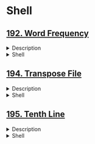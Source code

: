 # Shell

## [192. Word Frequency](https://leetcode.com/problems/word-frequency/)

<details><summary>Description</summary>

```text
Write a bash script to calculate the frequency of each word in a text file words.txt.

For simplicity sake, you may assume:

words.txt contains only lowercase characters and space ' ' characters.
Each word must consist of lowercase characters only.
Words are separated by one or more whitespace characters.
```

```text
Example:
Assume that words.txt has the following content:
```

```bash
the day is sunny the the
the sunny is is
```

```text
Your script should output the following, sorted by descending frequency:
```

```bash
the 4
is 3
sunny 2
day 1
```

```text
Note:
- Don't worry about handling ties, it is guaranteed that each word's frequency count is unique.
- Could you write it in one-line using Unix pipes?
```

</details>

<details><summary>Shell</summary>

```bash
# Read from the file words.txt and output the word frequency list to stdout.

# cat words.txt | tr -s ' ' '\n' | sort | uniq -c | sort -r | awk '{print $NF" "$1}'
tr -s ' ' '\n' < words.txt | sort | uniq -c | sort -r | awk '{print $NF" "$1}'
```

</details>

## [194. Transpose File](https://leetcode.com/problems/transpose-file/)

<details><summary>Description</summary>

```text
Given a text file file.txt, transpose its content.

You may assume that each row has the same number of columns, and each field is separated by the ' ' character.
```

```text
Example:
If file.txt has the following content:
```

```bash
name age
alice 21
ryan 30
```

```text
Output the following:
```

```bash
name alice ryan
age 21 30
```

</details>

<details><summary>Shell</summary>

```bash
# Read from the file file.txt and print its transposed content to stdout.

count=$(head -n1 file.txt | wc -w)
# for i in $(seq 1 ${count}); do echo $(cut -d' ' -f${i} file.txt); done
for i in $(seq 1 "${count}"); do cut -d' ' -f"${i}" file.txt | awk NF=NF RS= OFS=' '; done
```

</details>

## [195. Tenth Line](https://leetcode.com/problems/tenth-line/)

<details><summary>Description</summary>

```text
Given a text file file.txt, print just the 10th line of the file.
```

```text
Example:

Assume that file.txt has the following content:
```

```bash
Line 1
Line 2
Line 3
Line 4
Line 5
Line 6
Line 7
Line 8
Line 9
Line 10
```

```text
Your script should output the tenth line, which is:
```

```bash
Line 10
```

```text
Note:
1. If the file contains less than 10 lines, what should you output?
2. There's at least three different solutions. Try to explore all possibilities.
```

</details>

<details><summary>Shell</summary>

```bash
# Read from the file file.txt and output the tenth line to stdout.

# tail -n+10 file.txt | head -1

# awk 'NR==10' file.txt

sed -n 10p file.txt
```

</details>
